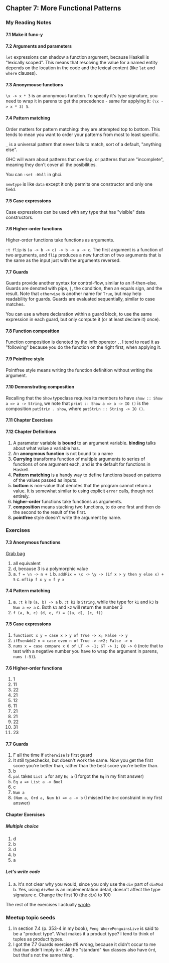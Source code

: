 ## Chapter 7: More Functional Patterns

### My Reading Notes

#### 7.1 Make it func-y

#### 7.2 Arguments and parameters

`let` expressions can shadow a function argument, because Haskell is "lexically scoped".
This means that resolving the value for a named entity depends on the location in the code
and the lexical content (like `let` and `where` clauses).

#### 7.3 Anonymouse functions

`\x -> x * 3` is an anonymous function. To specify it's type signature, you need to wrap
it in parens to get the precedence - same for applying it: `(\x -> x * 3) 5`.

#### 7.4 Pattern matching

Order matters for pattern matching: they are attempted top to bottom. This tends to mean
you want to order your patterns from most to least specific.

`_` is a universal pattern that never fails to match, sort of a default, "anything else".

GHC will warn about patterns that overlap, or patterns that are "incomplete", meaning
they don't cover all the posibilities.

You can `:set -Wall` in ghci.

`newtype` is like `data` except it only permits one constructor and only one field.

#### 7.5 Case expressions

Case expressions can be used with any type that has "visible" data constructors.

#### 7.6 Higher-order functions

Higher-order functions take functions as arguments.

`:t flip` is `(a -> b -> c) -> b -> a -> c`. The first argument is a function of two
arguments, and `flip` produces a new function of two arguments that is the same as
the input just with the arguments reversed.

#### 7.7 Guards

Guards provide another syntax for control-flow, similar to an if-then-else.
Guards are denoted with pipe, `|`, the condition, then an equals sign, and the result.
Note that `otherwise` is another name for `True`, but may help readability for guards.
Guards are evaluated sequentially, similar to case matches.

You can use a where declaration within a guard block, to use the same expression in
each guard, but only compute it (or at least declare it) once).

#### 7.8 Function composition

Function composition is denoted by the infix operator `.`. I tend to read it as
"following" because you do the function on the right first, when applying it.

#### 7.9 Pointfree style

Pointfree style means writing the function definition without writing the argument.

#### 7.10 Demonstrating composition

Recalling that the `Show` typeclass requires its members to have
`show :: Show a => a -> String`, we note that `print :: Show a => a -> IO ()` is
the composition `putStrLn . show`, where `putStrLn :: String -> IO ()`.

#### 7.11 Chapter Exercises

#### 7.12 Chapter Definitions

1. A parameter variable is **bound** to an argument variable. **binding** talks about
    what value a variable has.
2. An **anonymous function** is not bound to a name
3. **Currying** transforms function of multiple arguments to series of functions of
    one argument each, and is the default for functions in Haskell.
4. **Pattern matching** is a handy way to define functions based on patterns of the
    values passed as inputs.
5. **bottom** is non-value that denotes that the program cannot return a value. It is
    somewhat similar to using explicit `error` calls, though not entirely.
6. **higher-order** functions take functions as arguments.
7. **composition** means stacking two functions, to do one first and then do the second
    to the result of the first.
8. **pointfree** style doesn't write the argument by name.

### Exercises

#### 7.3 Anonymous functions

[Grab bag](s7_3GrabBag.hs)
1. all equivalent
2. d, because 3 is a polymorphic value
3.
    a. `f = \n -> n + 1`
    b. `addFix = \x -> \y -> (if x > y then y else x) + 5`
    c. `mflip f x y = f y x`

#### 7.4 Pattern matching

1.
    a. `:t k` is `(a, b) -> a`
    b. `:t k2` is `String`, while the type for `k1` and `k3` is `Num a => a`
    c. Both `k1` and `k2` will return the number 3
2. `f (a, b, c) (d, e, f) = ((a, d), (c, f))`

#### 7.5 Case expressions

1. `functionC x y = case x > y of True -> x; False -> y`
2. `ifEvenAdd2 n = case even n of True -> n+2; False -> n`
3. `nums x = case compare x 0 of LT -> -1; GT -> 1; EQ -> 0` (note that to test with a negative
    number you have to wrap the argument in parens, `nums (-5)`).

#### 7.6 Higher-order functions

1. 1
2. 11
3. 22
4. 21
5. 12
6. 11
7. 21
8. 21
9. 22
10. 31
11. 23

#### 7.7 Guards

1. F all the time if `otherwise` is first guard
2. It still typechecks, but doesn't work the same. Now you get the first score you're better than,
    rather than the best score you're better than.
3. b
4. `pal` takes `List a` for any `Eq a` (I forgot the `Eq` in my first answer)
5. `Eq a => List a -> Bool`
6. c
7. `Num a`
8. `(Num a, Ord a, Num b) => a -> b` (I missed the `Ord` constraint in my first answer)

#### Chapter Exercises

##### Multiple choice

1. d
2. b
3. d
4. b
5. a

##### Let's write code

1.
    a. It's not clear why you would, since you only use the `div` part of `divMod`
    b. Yes, using `divMod` is an implementation detail, doesn't affect the type signature
    c. Change the first 10 (the `div`) to 100

The rest of the exercises I actually [wrote](ChapterExercises.hs).

### Meetup topic seeds

1. In section 7.4 (p. 353-4 in my book), `Peng WherePenguinsLive` is said to be a "product type".
    What makes it a product type? I tend to think of tuples as product types.
2. I got the 7.7 Guards exercise #8 wrong, because it didn't occur to me that `Num` didn't imply `Ord`.
    All the "standard" `Num` classes also have `Ord`, but that's not the same thing.
